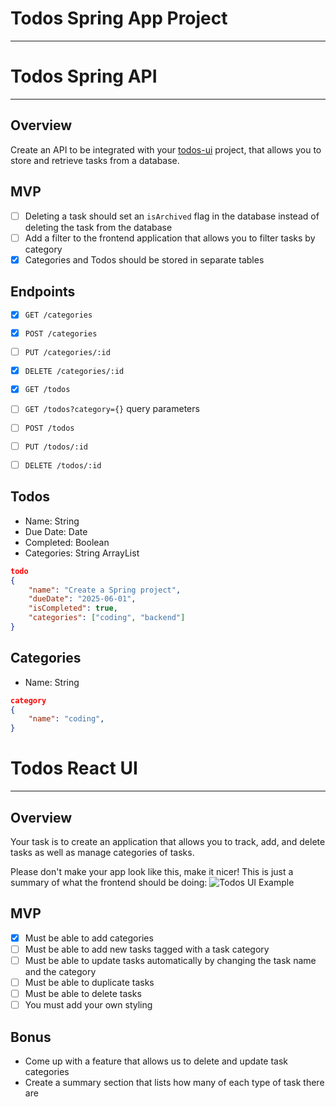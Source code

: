 # Todos Spring App Project

---

# Todos Spring API

---

## Overview

Create an API to be integrated with your [todos-ui](../todos-ui/) project, that allows you to store and retrieve tasks from a database.

## MVP

- [ ] Deleting a task should set an `isArchived` flag in the database instead of deleting the task from the database
- [ ] Add a filter to the frontend application that allows you to filter tasks by category
- [x] Categories and Todos should be stored in separate tables

## Endpoints

- [x] `GET /categories`
- [x] `POST /categories`
- [ ] `PUT /categories/:id`
- [x] `DELETE /categories/:id`

- [x] `GET /todos`
- [ ] `GET /todos?category={}` query parameters
- [ ] `POST /todos`
- [ ] `PUT /todos/:id`
- [ ] `DELETE /todos/:id`

## Todos

- Name: String
- Due Date: Date
- Completed: Boolean
- Categories: String ArrayList

```json
todo
{
    "name": "Create a Spring project",
    "dueDate": "2025-06-01",
    "isCompleted": true,
    "categories": ["coding", "backend"]
}
```

## Categories

- Name: String

```json
category
{
    "name": "coding",
}
```

# Todos React UI

---

## Overview

Your task is to create an application that allows you to track, add, and delete tasks as well as manage categories of tasks.

Please don't make your app look like this, make it nicer! This is just a summary of what the frontend should be doing: ![Todos UI Example](assets/todos_app.PNG)

## MVP

- [x] Must be able to add categories
- [ ] Must be able to add new tasks tagged with a task category
- [ ] Must be able to update tasks automatically by changing the task name and the category
- [ ] Must be able to duplicate tasks
- [ ] Must be able to delete tasks
- [ ] You must add your own styling

## Bonus

- Come up with a feature that allows us to delete and update task categories
- Create a summary section that lists how many of each type of task there are
